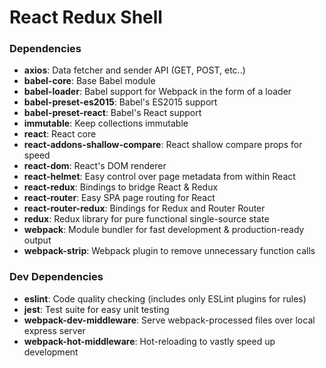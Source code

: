 # React Redux Shell

### Dependencies
- **axios**: Data fetcher and sender API (GET, POST, etc..)
- **babel-core**: Base Babel module
- **babel-loader**: Babel support for Webpack in the form of a loader
- **babel-preset-es2015**: Babel's ES2015 support
- **babel-preset-react**: Babel's React support
- **immutable**: Keep collections immutable
- **react**: React core
- **react-addons-shallow-compare**: React shallow compare props for speed
- **react-dom**: React's DOM renderer
- **react-helmet**: Easy control over page metadata from within React
- **react-redux**: Bindings to bridge React & Redux
- **react-router**: Easy SPA page routing for React
- **react-router-redux**: Bindings for Redux and Router Router
- **redux**: Redux library for pure functional single-source state
- **webpack**: Module bundler for fast development & production-ready output
- **webpack-strip**: Webpack plugin to remove unnecessary function calls

### Dev Dependencies
- **eslint**: Code quality checking (includes only ESLint plugins for rules)
- **jest**: Test suite for easy unit testing
- **webpack-dev-middleware**: Serve webpack-processed files over local express server
- **webpack-hot-middleware**: Hot-reloading to vastly speed up development

